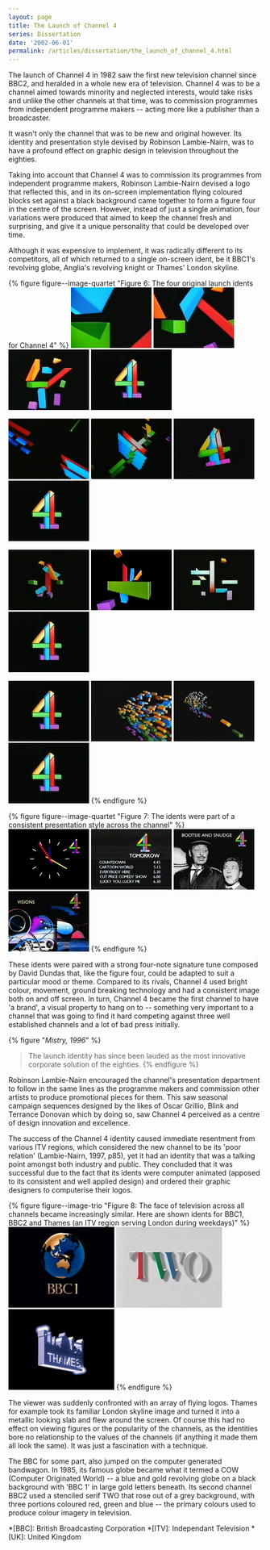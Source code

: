 ```yaml
---
layout: page
title: The Launch of Channel 4
series: Dissertation
date: '2002-06-01'
permalink: /articles/dissertation/the_launch_of_channel_4.html
---
```

The launch of Channel 4 in 1982 saw the first new television channel since BBC2, and heralded in a whole new era of television. Channel 4 was to be a channel aimed towards minority and neglected interests, would take risks and unlike the other channels at that time, was to commission programmes from independent programme makers -- acting more like a publisher than a broadcaster.

It wasn't only the channel that was to be new and original however. Its identity and presentation style devised by Robinson Lambie-Nairn, was to have a profound effect on graphic design in television throughout the eighties.

Taking into account that Channel 4 was to commission its programmes from independent programme makers, Robinson Lambie-Nairn devised a logo that reflected this, and in its on-screen implementation flying coloured blocks set against a black background came together to form a figure four in the centre of the screen. However, instead of just a single animation, four variations were produced that aimed to keep the channel fresh and surprising, and give it a unique personality that could be developed over time.

Although it was expensive to implement, it was radically different to its competitors, all of which returned to a single on-screen ident, be it BBC1's revolving globe, Anglia's revolving knight or Thames' London skyline.

{% figure figure--image-quartet "Figure 6: The four original launch idents for Channel 4" %}
![Channel 4 launch ident 1](/assets/images/essays/dissertation/figure-6a.png)
![Channel 4 launch ident 1](/assets/images/essays/dissertation/figure-6b.png)
![Channel 4 launch ident 1](/assets/images/essays/dissertation/figure-6c.png)
![Channel 4 launch ident 1](/assets/images/essays/dissertation/figure-6d.png)

![Channel 4 launch ident 2](/assets/images/essays/dissertation/figure-6e.png)
![Channel 4 launch ident 2](/assets/images/essays/dissertation/figure-6f.png)
![Channel 4 launch ident 2](/assets/images/essays/dissertation/figure-6g.png)
![Channel 4 launch ident 2](/assets/images/essays/dissertation/figure-6d.png)

![Channel 4 launch ident 3](/assets/images/essays/dissertation/figure-6h.png)
![Channel 4 launch ident 3](/assets/images/essays/dissertation/figure-6i.png)
![Channel 4 launch ident 3](/assets/images/essays/dissertation/figure-6j.png)
![Channel 4 launch ident 3](/assets/images/essays/dissertation/figure-6d.png)

![Channel 4 launch ident 4](/assets/images/essays/dissertation/figure-6d.png)
![Channel 4 launch ident 4](/assets/images/essays/dissertation/figure-6k.png)
![Channel 4 launch ident 4](/assets/images/essays/dissertation/figure-6l.png)
![Channel 4 launch ident 4](/assets/images/essays/dissertation/figure-6d.png)
{% endfigure %}

{% figure figure--image-quartet "Figure 7: The idents were part of a consistent presentation style across the channel" %}
![Channel 4 clock](/assets/images/essays/dissertation/figure-7a.png)
![Channel 4 programme menu](/assets/images/essays/dissertation/figure-7b.png)
![Channel 4 promotion slide](/assets/images/essays/dissertation/figure-7c.png)
![Channel 4 promotion slide](/assets/images/essays/dissertation/figure-7d.png)
{% endfigure %}

These idents were paired with a strong four-note signature tune composed by David Dundas that, like the figure four, could be adapted to suit a particular mood or theme. Compared to its rivals, Channel 4 used bright colour, movement, ground breaking technology and had a consistent image both on and off screen. In turn, Channel 4 became the first channel to have 'a brand', a visual property to hang on to -- something very important to a channel that was going to find it hard competing against three well established channels and a lot of bad press initially.

{% figure "<cite>Mistry, 1996</cite>" %}
> The launch identity has since been lauded as the most innovative corporate solution of the eighties.
{% endfigure %}

Robinson Lambie-Nairn encouraged the channel's presentation department to follow in the same lines as the programme makers and commission other artists to produce promotional pieces for them. This saw seasonal campaign sequences designed by the likes of Oscar Grillio, Blink and Terrance Donovan which by doing so, saw Channel 4 perceived as a centre of design innovation and excellence.

The success of the Channel 4 identity caused immediate resentment from various ITV regions, which considered the new channel to be its 'poor relation' (Lambie-Nairn, 1997, p85), yet it had an identity that was a talking point amongst both industry and public. They concluded that it was successful due to the fact that its idents were computer animated (apposed to its consistent and well applied design) and ordered their graphic designers to computerise their logos.

{% figure figure--image-trio "Figure 8: The face of television across all channels became increasingly similar. Here are shown idents for BBC1, BBC2 and Thames (an ITV region serving London during weekdays)" %}
![BBC One ident, 1985](/assets/images/essays/dissertation/figure-8a.png)
![BBC Two ident, 1986](/assets/images/essays/dissertation/figure-8b.png)
![Thames Television ident](/assets/images/essays/dissertation/figure-8c.png)
{% endfigure %}

The viewer was suddenly confronted with an array of flying logos. Thames for example took its familiar London skyline image and turned it into a metallic looking slab and flew around the screen. Of course this had no effect on viewing figures or the popularity of the channels, as the identities bore no relationship to the values of the channels (if anything it made them all look the same). It was just a fascination with a technique.

The BBC for some part, also jumped on the computer generated bandwagon. In 1985, its famous globe became what it termed a COW (Computer Originated World) -- a blue and gold revolving globe on a black background with 'BBC 1' in large gold letters beneath. Its second channel BBC2 used a stenciled serif TWO that rose out of a grey background, with three portions coloured red, green and blue -- the primary colours used to produce colour imagery in television.

*[BBC]: British Broadcasting Corporation
*[ITV]: Independant Television
*[UK]: United Kingdom
